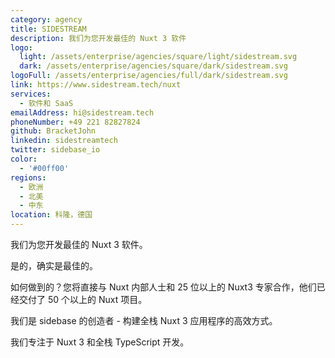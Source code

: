 ```yaml
---
category: agency
title: SIDESTREAM
description: 我们为您开发最佳的 Nuxt 3 软件
logo:
  light: /assets/enterprise/agencies/square/light/sidestream.svg
  dark: /assets/enterprise/agencies/square/dark/sidestream.svg
logoFull: /assets/enterprise/agencies/full/dark/sidestream.svg
link: https://www.sidestream.tech/nuxt
services:
  - 软件和 SaaS
emailAddress: hi@sidestream.tech
phoneNumber: +49 221 82827824
github: BracketJohn
linkedin: sidestreamtech
twitter: sidebase_io
color:
  - '#00ff00'
regions:
  - 欧洲
  - 北美
  - 中东
location: 科隆，德国
---
```


我们为您开发最佳的 Nuxt 3 软件。

是的，确实是最佳的。

如何做到的？您将直接与 Nuxt 内部人士和 25 位以上的 Nuxt3 专家合作，他们已经交付了 50 个以上的 Nuxt 项目。

我们是 sidebase 的创造者 - 构建全栈 Nuxt 3 应用程序的高效方式。

我们专注于 Nuxt 3 和全栈 TypeScript 开发。
